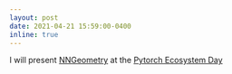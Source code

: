 ```yaml
---
layout: post
date: 2021-04-21 15:59:00-0400
inline: true
---
```


I will present [NNGeometry](https://github.com/tfjgeorge/nngeometry/) at the [Pytorch Ecosystem Day](https://pytorch.org/ecosystem/pted/2021)